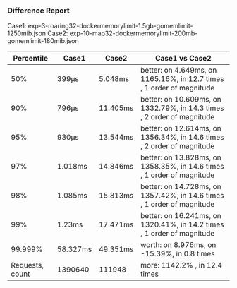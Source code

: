 ### Difference Report
Case1: exp-3-roaring32-dockermemorylimit-1.5gb-gomemlimit-1250mib.json
Case2: exp-10-map32-dockermemorylimit-200mb-gomemlimit-180mib.json

|Percentile|Case1|Case2|Case1 vs Case2|
|---|---|---|---|
|50%|399µs|5.048ms|better: on 4.649ms, on 1165.16%, in 12.7 times , 1 order of magnitude|
|90%|796µs|11.405ms|better: on 10.609ms, on 1332.79%, in 14.3 times , 2 order of magnitude|
|95%|930µs|13.544ms|better: on 12.614ms, on 1356.34%, in 14.6 times , 2 order of magnitude|
|97%|1.018ms|14.846ms|better: on 13.828ms, on 1358.35%, in 14.6 times , 1 order of magnitude|
|98%|1.085ms|15.813ms|better: on 14.728ms, on 1357.42%, in 14.6 times , 1 order of magnitude|
|99%|1.23ms|17.471ms|better: on 16.241ms, on 1320.41%, in 14.2 times , 1 order of magnitude|
|99.999%|58.327ms|49.351ms|worth: on 8.976ms, on -15.39%, in 0.8 times |
|Requests, count|1390640|111948|more: 1142.2% , in 12.4 times |
